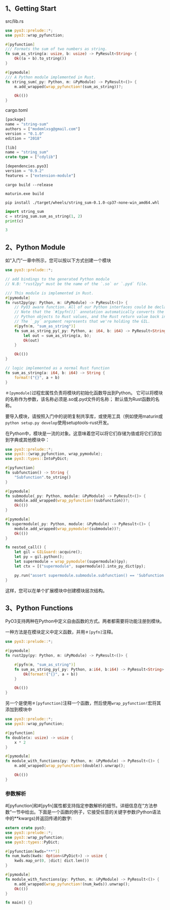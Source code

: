 ## 1、Getting Start

src/lib.rs

```rust
use pyo3::prelude::*;
use pyo3::wrap_pyfunction;

#[pyfunction]
/// Formats the sum of two numbers as string.
fn sum_as_string(a: usize, b: usize) -> PyResult<String> {
    Ok((a + b).to_string())
}

#[pymodule]
/// A Python module implemented in Rust.
fn string_sum(_py: Python, m: &PyModule) -> PyResult<()> {
    m.add_wrapped(wrap_pyfunction!(sum_as_string))?;

    Ok(())
}
```

cargo.toml

```rust
[package]
name = "string-sum"
authors = ["modemlxsg@gmail.com"]
version = "0.1.0"
edition = "2018"

[lib]
name = "string_sum"
crate-type = ["cdylib"]

[dependencies.pyo3]
version = "0.9.2"
features = ["extension-module"]
```

`cargo build --release`

`maturin.exe build`

`pip install ./target/wheels/string_sum-0.1.0-cp37-none-win_amd64.whl`

```python
import string_sum
c = string_sum.sum_as_string(1, 2)
print(c)

3
```











## 2、Python Module

如“入门”一章中所示，您可以按以下方式创建一个模块

```rust
use pyo3::prelude::*;

// add bindings to the generated Python module
// N.B: "rust2py" must be the name of the `.so` or `.pyd` file.

/// This module is implemented in Rust.
#[pymodule]
fn rust2py(py: Python, m: &PyModule) -> PyResult<()> {
    // PyO3 aware function. All of our Python interfaces could be declared in a separate module.
    // Note that the `#[pyfn()]` annotation automatically converts the arguments from
    // Python objects to Rust values, and the Rust return value back into a Python object.
    // The `_py` argument represents that we're holding the GIL.
    #[pyfn(m, "sum_as_string")]
    fn sum_as_string_py(_py: Python, a: i64, b: i64) -> PyResult<String> {
        let out = sum_as_string(a, b);
        Ok(out)
    }

    Ok(())
}

// logic implemented as a normal Rust function
fn sum_as_string(a: i64, b: i64) -> String {
    format!("{}", a + b)
}
```

`＃[pymodule]`过程宏属性负责将模块的初始化函数导出到Python。 它可以将模块的名称作为参数，该名称必须是.so或.pyd文件的名称； 默认值为Rust函数的名称。

要导入模块，请按照入门中的说明复制共享库，或使用工具（例如使用maturin或`python setup.py develop`使用setuptools-rust开发。

在Python中，模块是一流的对象。这意味着您可以将它们存储为值或将它们添加到字典或其他模块中：

```rust
use pyo3::prelude::*;
use pyo3::{wrap_pyfunction, wrap_pymodule};
use pyo3::types::IntoPyDict;

#[pyfunction]
fn subfunction() -> String {
    "Subfunction".to_string()
}

#[pymodule]
fn submodule(_py: Python, module: &PyModule) -> PyResult<()> {
    module.add_wrapped(wrap_pyfunction!(subfunction))?;
    Ok(())
}

#[pymodule]
fn supermodule(_py: Python, module: &PyModule) -> PyResult<()> {
    module.add_wrapped(wrap_pymodule!(submodule))?;
    Ok(())
}

fn nested_call() {
    let gil = GILGuard::acquire();
    let py = gil.python();
    let supermodule = wrap_pymodule!(supermodule)(py);
    let ctx = [("supermodule", supermodule)].into_py_dict(py);

    py.run("assert supermodule.submodule.subfunction() == 'Subfunction'", None, Some(&ctx)).unwrap();
}
```

这样，您可以在单个扩展模块中创建模块层次结构。



## 3、Python Functions

PyO3支持两种在Python中定义自由函数的方式。两者都需要将功能注册到模块。

一种方法是在模块定义中定义函数，并用`＃[pyfn]`注释。

```rust
use pyo3::prelude::*;

#[pymodule]
fn rust2py(py: Python, m: &PyModule) -> PyResult<()> {

    #[pyfn(m, "sum_as_string")]
    fn sum_as_string_py(_py: Python, a:i64, b:i64) -> PyResult<String> {
        Ok(format!("{}", a + b))
    }

    Ok(())
}
```

另一个是使用`＃[pyfunction]`注释一个函数，然后使用`wrap_pyfunction!`宏将其添加到模块中

```rust
use pyo3::prelude::*;
use pyo3::wrap_pyfunction;

#[pyfunction]
fn double(x: usize) -> usize {
    x * 2
}

#[pymodule]
fn module_with_functions(py: Python, m: &PyModule) -> PyResult<()> {
    m.add_wrapped(wrap_pyfunction!(double)).unwrap();

    Ok(())
}

```



### 参数解析

\#[pyfunction]和#[pyfn]属性都支持指定参数解析的细节。详细信息在“方法参数”一节中给出。下面是一个函数的例子，它接受任意的关键字参数(Python语法中的**kwargs)并返回传递的数字:

```rust
extern crate pyo3;
use pyo3::prelude::*;
use pyo3::wrap_pyfunction;
use pyo3::types::PyDict;

#[pyfunction(kwds="**")]
fn num_kwds(kwds: Option<&PyDict>) -> usize {
    kwds.map_or(0, |dict| dict.len())
}

#[pymodule]
fn module_with_functions(py: Python, m: &PyModule) -> PyResult<()> {
    m.add_wrapped(wrap_pyfunction!(num_kwds)).unwrap();
    Ok(())
}

fn main() {}

```













